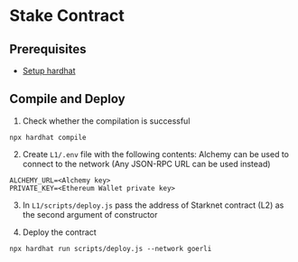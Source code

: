 # Stake Contract

## Prerequisites

- [Setup hardhat](https://hardhat.org/hardhat-runner/docs/getting-started#installation)

## Compile and Deploy

1. Check whether the compilation is successful

```
npx hardhat compile
```

2. Create `L1/.env` file with the following contents:
   Alchemy can be used to connect to the network (Any JSON-RPC URL can be used instead)

```
ALCHEMY_URL=<Alchemy key>
PRIVATE_KEY=<Ethereum Wallet private key>
```

3. In `L1/scripts/deploy.js` pass the address of Starknet contract (L2) as the second argument of constructor

4. Deploy the contract

```
npx hardhat run scripts/deploy.js --network goerli
```
